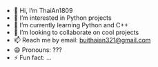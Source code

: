 - 👋 Hi, I’m ThaiAn1809
- 👀 I’m interested in Python projects
- 🌱 I’m currently learning Python and C++
- 💞️ I’m looking to collaborate on cool projects
- 📫 Reach me by email: buithaian321@gmail.com
- 😄 Pronouns: ???
- ⚡ Fun fact: ...

<!---
ThaiAn1809/ThaiAn1809 is a ✨ special ✨ repository because its `README.md` (this file) appears on your GitHub profile.
You can click the Preview link to take a look at your changes.
--->
